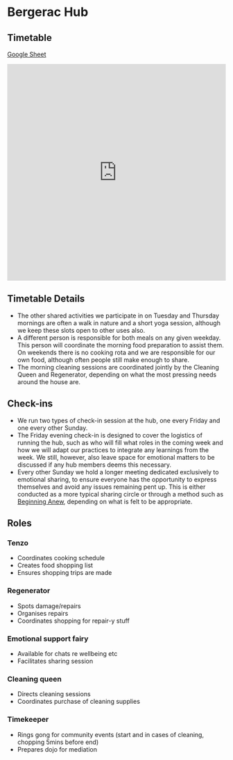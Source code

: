 # Bergerac Hub

## Timetable

[Google Sheet](https://docs.google.com/spreadsheets/d/1xxRCdSBs26EIboLCEodnWzOcXSb5SazdSyshNIIWkPs/edit#gid=0)

<iframe width="100%" height="500" frameBorder="0" src="https://docs.google.com/spreadsheets/d/e/2PACX-1vSrfBzvxwcwGKIG9c5TIJ_VeoFiqH82BdVZYqvUdSva_SnhJJ54WOSH2KZEm_qQLvT4L3IfFJVBzsfb/pubhtml?gid=0&amp;single=true&amp;widget=true&amp;headers=false"></iframe>

## Timetable Details

* The other shared activities we participate in on Tuesday and Thursday mornings are often a walk in nature and a short yoga session, although we keep these slots open to other uses also.
* A different person is responsible for both meals on any given weekday. This person will coordinate the morning food preparation to assist them. On weekends there is no cooking rota and we are responsible for our own food, although often people still make enough to share.
* The morning cleaning sessions are coordinated jointly by the Cleaning Queen and Regenerator, depending on what the most pressing needs around the house are. 

## Check-ins 

* We run two types of check-in session at the hub, one every Friday and one every other Sunday. 
* The Friday evening check-in is designed to cover the logistics of running the hub, such as who will fill what roles in the coming week and how we will adapt our practices to integrate any learnings from the week. We still, however, also leave space for emotional matters to be discussed if any hub members deems this necessary.
* Every other Sunday we hold a longer meeting dedicated exclusively to emotional sharing, to ensure everyone has the opportunity to express themselves and avoid any issues remaining pent up. This is either conducted as a more typical sharing circle or through a method such as [Beginning Anew](/vault/notebook/beginning-anew), depending on what is felt to be appropriate. 

## Roles

### Tenzo

* Coordinates cooking schedule
* Creates food shopping list
* Ensures shopping trips are made

### Regenerator

* Spots damage/repairs
* Organises repairs
* Coordinates shopping for repair-y stuff

### Emotional support fairy

* Available for chats re wellbeing etc
* Facilitates sharing session

### Cleaning queen

* Directs cleaning sessions
* Coordinates purchase of cleaning supplies

### Timekeeper

* Rings gong for community events (start and in cases of cleaning, chopping 5mins before end)
* Prepares dojo for mediation
